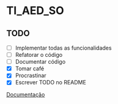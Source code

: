 # TI_AED_SO

## TODO

- [ ] Implementar todas as funcionalidades
- [ ] Refatorar o código
- [ ] Documentar código
- [x] Tomar café
- [x] Procrastinar
- [x] Escrever TODO no README

[Documentação](documentacao.md)
